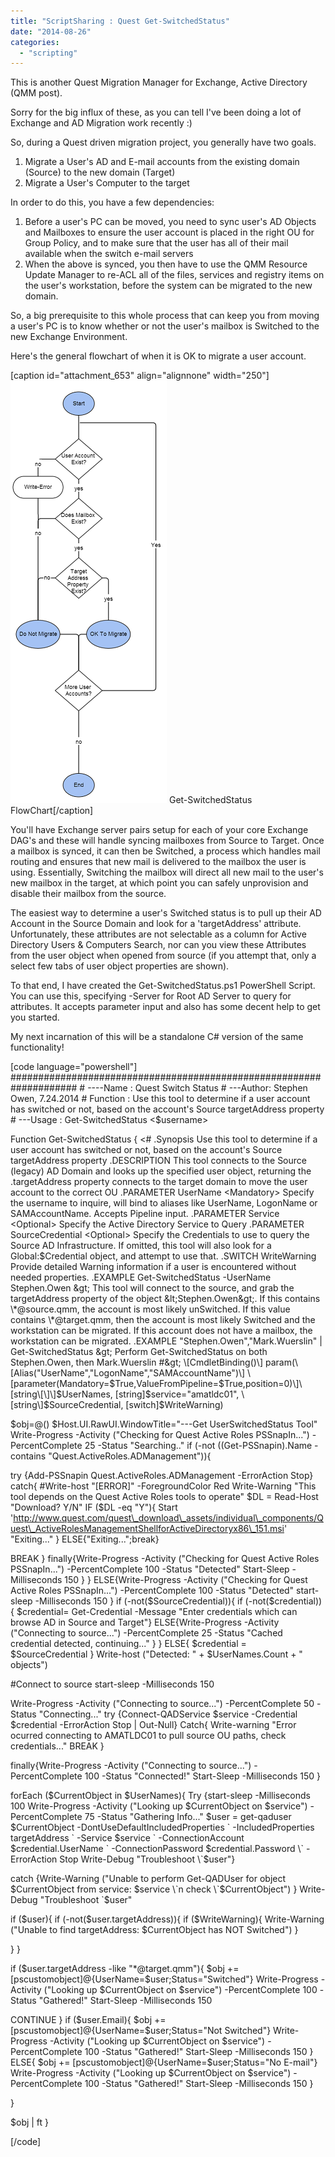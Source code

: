 ```yaml
---
title: "ScriptSharing : Quest Get-SwitchedStatus"
date: "2014-08-26"
categories: 
  - "scripting"
---
```


This is another Quest Migration Manager for Exchange, Active Directory (QMM post).

Sorry for the big influx of these, as you can tell I've been doing a lot of Exchange and AD Migration work recently :)

So, during a Quest driven migration project, you generally have two goals.

1. Migrate a User's AD and E-mail accounts from the existing domain (Source) to the new domain (Target)
2. Migrate a User's Computer to the target

In order to do this, you have a few dependencies:

1. Before a user's PC can be moved, you need to sync user's AD Objects and Mailboxes to ensure the user account is placed in the right OU for Group Policy, and to make sure that the user has all of their mail available when the switch e-mail servers
2. When the above is synced, you then have to use the QMM Resource Update Manager to re-ACL all of the files, services and registry items on the user's workstation, before the system can be migrated to the new domain.

So, a big prerequisite to this whole process that can keep you from moving a user's PC is to know whether or not the user's mailbox is Switched to the new Exchange Environment.

Here's the general flowchart of when it is OK to migrate a user account.

\[caption id="attachment\_653" align="alignnone" width="250"\][![Get-SwitchedStatus FlowChart](images/get_switchedstatus-2.png)](https://foxdeploy.files.wordpress.com/2014/08/get_switchedstatus-2.png) Get-SwitchedStatus FlowChart\[/caption\]

You'll have Exchange server pairs setup for each of your core Exchange DAG's and these will handle syncing mailboxes from Source to Target. Once a mailbox is synced, it can then be Switched, a process which handles mail routing and ensures that new mail is delivered to the mailbox the user is using. Essentially, Switching the mailbox will direct all new mail to the user's new mailbox in the target, at which point you can safely unprovision and disable their mailbox from the source.

The easiest way to determine a user's Switched status is to pull up their AD Account in the Source Domain and look for a 'targetAddress' attribute. Unfortunately, these attributes are not selectable as a column for Active Directory Users & Computers Search, nor can you view these Attributes from the user object when opened from source (if you attempt that, only a select few tabs of user object properties are shown).

To that end, I have created the Get-SwitchedStatus.ps1 PowerShell Script. You can use this, specifying -Server for Root AD Server to query for attributes. It accepts parameter input and also has some decent help to get you started.

My next incarnation of this will be a standalone C# version of the same functionality!

\[code language="powershell"\] #################################################################### # ----Name : Quest Switch Status # ---Author: Stephen Owen, 7.24.2014 # Function : Use this tool to determine if a user account has switched or not, based on the account's Source targetAddress property # ---Usage : Get-SwitchedStatus &lt;$username&gt;

Function Get-SwitchedStatus { &lt;# .Synopsis Use this tool to determine if a user account has switched or not, based on the account's Source targetAddress property .DESCRIPTION This tool connects to the Source (legacy) AD Domain and looks up the specified user object, returning the .targetAddress property connects to the target domain to move the user account to the correct OU .PARAMETER UserName &lt;Mandatory&gt; Specify the username to inquire, will bind to aliases like UserName, LogonName or SAMAccountName. Accepts Pipeline input. .PARAMETER Service &lt;Optional&gt; Specify the Active Directory Service to Query .PARAMETER SourceCredential &lt;Optional&gt; Specify the Credentials to use to query the Source AD Infrastructure. If omitted, this tool will also look for a Global:$Credential object, and attempt to use that. .SWITCH WriteWarning Provide detailed Warning information if a user is encountered without needed properties. .EXAMPLE Get-SwitchedStatus -UserName Stephen.Owen &gt; This tool will connect to the source, and grab the targetAddress property of the object &lt;Stephen.Owen&gt;. If this contains \*@source.qmm, the account is most likely unSwitched. If this value contains \*@target.qmm, then the account is most likely Switched and the workstation can be migrated. If this account does not have a mailbox, the workstation can be migrated. .EXAMPLE "Stephen.Owen","Mark.Wuerslin" | Get-SwitchedStatus &gt; Perform Get-SwitchedStatus on both Stephen.Owen, then Mark.Wuerslin #&gt; \[CmdletBinding()\] param(\[Alias("UserName","LogonName","SAMAccountName")\] \[parameter(Mandatory=$True,ValueFromPipeline=$True,position=0)\]\[string\[\]\]$UserNames, \[string\]$service="amatldc01", \[string\]$SourceCredential, \[switch\]$WriteWarning)

$obj=@() $Host.UI.RawUI.WindowTitle="---Get UserSwitchedStatus Tool" Write-Progress -Activity ("Checking for Quest Active Roles PSSnapIn...") -PercentComplete 25 -Status "Searching.." if (-not ((Get-PSSnapin).Name -contains "Quest.ActiveRoles.ADManagement")){

try {Add-PSSnapin Quest.ActiveRoles.ADManagement -ErrorAction Stop} catch{ #Write-host "\[ERROR\]" -ForegroundColor Red Write-Warning "This tool depends on the Quest Active Roles tools to operate" $DL = Read-Host "Download? Y/N" IF ($DL -eq "Y"){ Start 'http://www.quest.com/quest\_download\_assets/individual\_components/Quest\_ActiveRolesManagementShellforActiveDirectoryx86\_151.msi' "Exiting..." } ELSE{"Exiting...";break}

BREAK } finally{Write-Progress -Activity ("Checking for Quest Active Roles PSSnapIn...") -PercentComplete 100 -Status "Detected" Start-Sleep -Milliseconds 150 } } ELSE{Write-Progress -Activity ("Checking for Quest Active Roles PSSnapIn...") -PercentComplete 100 -Status "Detected" start-sleep -Milliseconds 150 } if (-not($SourceCredential)){ if (-not($credential)){ $credential= Get-Credential -Message "Enter credentials which can browse AD in Source and Target"} ELSE{Write-Progress -Activity ("Connecting to source...") -PercentComplete 25 -Status "Cached credential detected, continuing..." } } ELSE{ $credential = $SourceCredential } Write-host ("Detected: " + $UserNames.Count + " objects")

#Connect to source start-sleep -Milliseconds 150

Write-Progress -Activity ("Connecting to source...") -PercentComplete 50 -Status "Connecting..." try {Connect-QADService $service -Credential $credential -ErrorAction Stop | Out-Null} Catch{ Write-warning "Error ocurred connecting to AMATLDC01 to pull source OU paths, check credentials..." BREAK }

finally{Write-Progress -Activity ("Connecting to source...") -PercentComplete 100 -Status "Connected!" Start-Sleep -Milliseconds 150 }

forEach ($CurrentObject in $UserNames){ Try {start-sleep -Milliseconds 100 Write-Progress -Activity ("Looking up $CurrentObject on $service") -PercentComplete 75 -Status "Gathering Info..." $user = get-qaduser $CurrentObject -DontUseDefaultIncludedProperties \` -IncludedProperties targetAddress \` -Service $service \` -ConnectionAccount $credential.UserName \` -ConnectionPassword $credential.Password \` -ErrorAction Stop Write-Debug "Troubleshoot \`$user"}

catch {Write-Warning ("Unable to perform Get-QADUser for object $CurrentObject from service: $service \`n check \`$CurrentObject") } Write-Debug "Troubleshoot \`$user"

if ($user){ if (-not($user.targetAddress)){ if ($WriteWarning){ Write-Warning ("Unable to find targetAddress: $CurrentObject has NOT Switched") }

} }

if ($user.targetAddress -like "\*@target.qmm"){ $obj += \[pscustomobject\]@{UserName=$user;Status="Switched"} Write-Progress -Activity ("Looking up $CurrentObject on $service") -PercentComplete 100 -Status "Gathered!" Start-Sleep -Milliseconds 150

CONTINUE } if ($user.Email){ $obj += \[pscustomobject\]@{UserName=$user;Status="Not Switched"} Write-Progress -Activity ("Looking up $CurrentObject on $service") -PercentComplete 100 -Status "Gathered!" Start-Sleep -Milliseconds 150 } ELSE{ $obj += \[pscustomobject\]@{UserName=$user;Status="No E-mail"} Write-Progress -Activity ("Looking up $CurrentObject on $service") -PercentComplete 100 -Status "Gathered!" Start-Sleep -Milliseconds 150 }

}

$obj | ft }

\[/code\]
